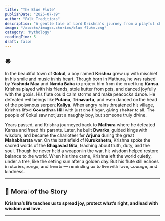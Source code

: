 ```yaml
---
title: "The Blue Flute"
publishDate: "2025-07-09"
author: "Folk Traditions"
description: "A gentle tale of Lord Krishna’s journey from a playful child in Gokul to the wise charioteer of Kurukshetra."
image: "/assets/images/stories/blue-flute.png"
category: "Mythology"
readingTime: 5
draft: false
---
```


## ☸️

In the beautiful town of **Gokul**, a boy named **Krishna** grew up with mischief in his smile and music in his heart. Though born in Mathura, he was raised by **Yashoda Maa** and **Nanda Baba** to protect him from the cruel king **Kansa**.
Krishna played with his friends, stole butter from pots, and danced joyfully with the gopis. His flute could calm storms and make peacocks dance.
He defeated evil beings like **Putana**, **Trinavarta**, and even danced on the head of the poisonous serpent **Kaliya**.
When angry rains threatened his village, Krishna lifted **Govardhan Hill** with just one finger, giving shelter to all. The people of Gokul saw not just a naughty boy, but someone truly divine.

Years passed, and Krishna journeyed back to **Mathura** where he defeated Kansa and freed his parents. Later, he built **Dwarka**, guided kings with wisdom, and became the charioteer for **Arjuna** during the great **Mahabharata** war.
On the battlefield of **Kurukshetra**, Krishna spoke the sacred words of the **Bhagavad Gita**, teaching about truth, duty, and the soul. Though he never held a weapon in the war, his wisdom helped restore balance to the world.
When his time came, Krishna left the world quietly, under a tree, like the setting sun after a golden day. But his flute still echoes in stories, songs, and hearts — reminding us to live with love, courage, and kindness.

---

## 🌼 Moral of the Story

**Krishna’s life teaches us to spread joy, protect what’s right, and lead with wisdom and love.**

---
